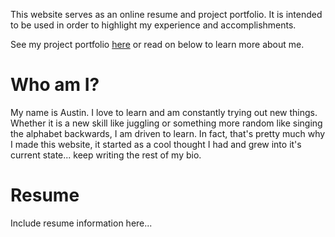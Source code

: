 This website serves as an online resume and project portfolio. It is intended to be used in order to highlight my experience and accomplishments. 

See my project portfolio [here](./project-portfolio-home.html) or read on below to learn more about me.

# Who am I?

My name is Austin. I love to learn and am constantly trying out new things. Whether it is a new skill like juggling or something more random like singing the alphabet backwards, I am driven to learn. In fact, that's pretty much why I made this website, it started as a cool thought I had and grew into it's current state... keep writing the rest of my bio.

# Resume

Include resume information here...